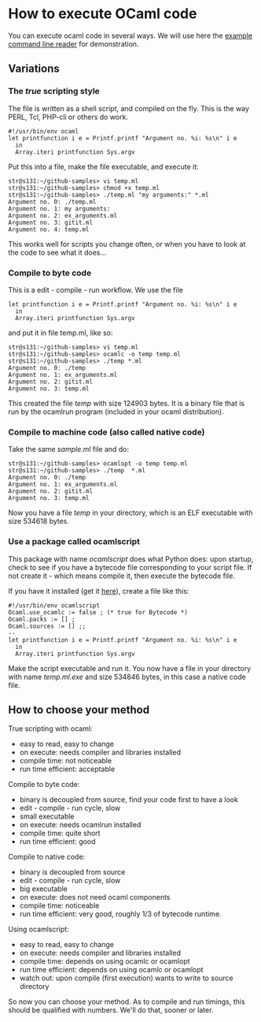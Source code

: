 
# How to execute OCaml code

You can execute ocaml code in several ways. We will use here the [example command line reader](./ex_arguments.ml) for demonstration.

## Variations

### The _true_ scripting style

The file is written as a shell script, and compiled on the fly. This is the way PERL, Tcl, PHP-cli or others do work.

```
#!/usr/bin/env ocaml
let printfunction i e = Printf.printf "Argument no. %i: %s\n" i e
  in
  Array.iteri printfunction Sys.argv
```

Put this into a file, make the file executable, and execute it:

```
str@s131:~/github-samples> vi temp.ml
str@s131:~/github-samples> chmod +x temp.ml
str@s131:~/github-samples> ./temp.ml "my arguments:" *.ml
Argument no. 0: ./temp.ml
Argument no. 1: my arguments:
Argument no. 2: ex_arguments.ml
Argument no. 3: gitit.ml
Argument no. 4: temp.ml
```
This works well for scripts you change often, or when you have to look at the code to see what it does...


### Compile to byte code

This is a edit - compile - run workflow. We use the file

```
let printfunction i e = Printf.printf "Argument no. %i: %s\n" i e
  in
  Array.iteri printfunction Sys.argv
```

and put it in file temp.ml, like so:

```
str@s131:~/github-samples> vi temp.ml
str@s131:~/github-samples> ocamlc -o temp temp.ml
str@s131:~/github-samples> ./temp *.ml
Argument no. 0: ./temp
Argument no. 1: ex_arguments.ml
Argument no. 2: gitit.ml
Argument no. 3: temp.ml
```

This created the file *temp* with size 124903 bytes. It is a binary file that is run by the ocamlrun program (included in your ocaml distribution).

### Compile to machine code (also called native code)

Take the same _sample.ml_ file and do:

```
str@s131:~/github-samples> ocamlopt -o temp temp.ml
str@s131:~/github-samples> ./temp  *.ml
Argument no. 0: ./temp
Argument no. 1: ex_arguments.ml
Argument no. 2: gitit.ml
Argument no. 3: temp.ml
```

Now you have a file *temp* in your directory, which is an ELF executable with size 534618 bytes.

### Use a package called ocamlscript

This package with name _ocamlscript_ does what Python does: upon startup, check to see if you have a bytecode file corresponding to your script file. If not create it - which means compile it, then execute the bytecode file.

If you have it installed (get it [here](http://opam.ocaml.org/packages/)), create a file like this:

```
#!/usr/bin/env ocamlscript
Ocaml.use_ocamlc := false ; (* true for Bytecode *)
Ocaml.packs := [] ;
Ocaml.sources := [] ;;
--
let printfunction i e = Printf.printf "Argument no. %i: %s\n" i e
  in
  Array.iteri printfunction Sys.argv
```

Make the script executable and run it. You now have a file in your directory with name *temp.ml.exe* and size 534846 bytes, in this case a native code file.

## How to choose your method

True scripting with ocaml:
- easy to read, easy to change
- on execute: needs compiler and libraries installed
- compile time: not noticeable
- run time efficient: acceptable

Compile to byte code:
- binary is decoupled from source, find your code first to have a look
- edit - compile - run cycle, slow
- small executable
- on execute: needs ocamlrun installed
- compile time: quite short
- run time efficient: good

Compile to native code:
- binary is decoupled from source
- edit - compile - run cycle, slow
- big executable
- on execute: does not need ocaml components
- compile time: noticeable
- run time efficient: very good, roughly 1/3 of bytecode runtime.

Using ocamlscript:
- easy to read, easy to change
- on execute: needs compiler and libraries installed
- compile time: depends on using ocamlc or ocamlopt
- run time efficient: depends on using ocamlc or ocamlopt
- watch out: upon compile (first execution) wants to write to source directory

So now you can choose your method. As to compile and run timings, this should be qualified with numbers. We'll do that, sooner or later.
